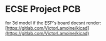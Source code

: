 # ECSE Project PCB

for 3d model if the ESP's board doesnt render:
[https://gitlab.com/VictorLamoine/kicad](https://gitlab.com/VictorLamoine/kicad)
